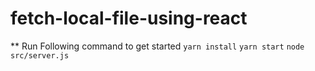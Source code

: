 # fetch-local-file-using-react

** Run Following command to get started
 `yarn install`
 `yarn start`
 `node src/server.js`
